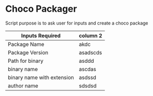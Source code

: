 # Choco Packager

Script purpose is to ask user for inputs and create a choco package

Inputs Required | column 2
--------------- | -------------
Package Name | akdc
Package Version | asadscds
Path for binary | asddd
binary name | ascdas
binary name with extension | asdssd
author name | sdsdsd

